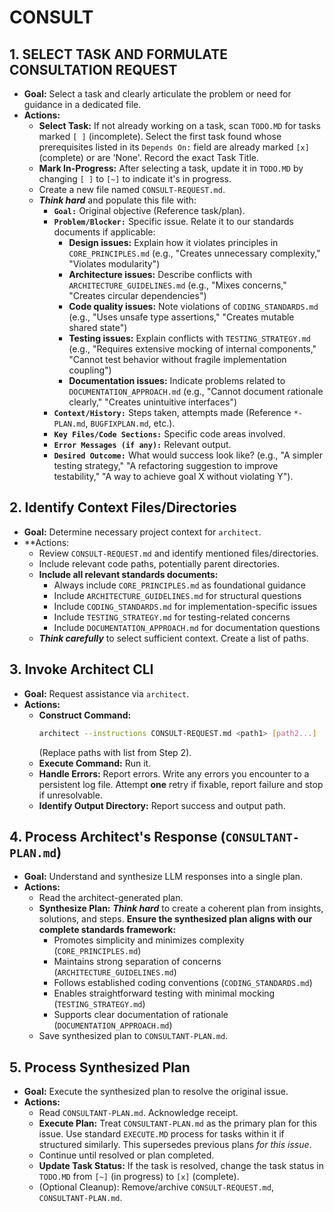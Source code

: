 # CONSULT
## 1. SELECT TASK AND FORMULATE CONSULTATION REQUEST
- **Goal:** Select a task and clearly articulate the problem or need for guidance in a dedicated file.
- **Actions:**
    - **Select Task:** If not already working on a task, scan `TODO.MD` for tasks marked `[ ]` (incomplete). Select the first task found whose prerequisites listed in its `Depends On:` field are already marked `[x]` (complete) or are 'None'. Record the exact Task Title.
    - **Mark In-Progress:** After selecting a task, update it in `TODO.MD` by changing `[ ]` to `[~]` to indicate it's in progress.
    - Create a new file named `CONSULT-REQUEST.md`.
    - ***Think hard*** and populate this file with:
        - **`Goal:`** Original objective (Reference task/plan).
        - **`Problem/Blocker:`** Specific issue. Relate it to our standards documents if applicable:
          - **Design issues:** Explain how it violates principles in `CORE_PRINCIPLES.md` (e.g., "Creates unnecessary complexity," "Violates modularity")
          - **Architecture issues:** Describe conflicts with `ARCHITECTURE_GUIDELINES.md` (e.g., "Mixes concerns," "Creates circular dependencies")
          - **Code quality issues:** Note violations of `CODING_STANDARDS.md` (e.g., "Uses unsafe type assertions," "Creates mutable shared state")
          - **Testing issues:** Explain conflicts with `TESTING_STRATEGY.md` (e.g., "Requires extensive mocking of internal components," "Cannot test behavior without fragile implementation coupling") 
          - **Documentation issues:** Indicate problems related to `DOCUMENTATION_APPROACH.md` (e.g., "Cannot document rationale clearly," "Creates unintuitive interfaces")
        - **`Context/History:`** Steps taken, attempts made (Reference `*-PLAN.md`, `BUGFIXPLAN.md`, etc.).
        - **`Key Files/Code Sections:`** Specific code areas involved.
        - **`Error Messages (if any):`** Relevant output.
        - **`Desired Outcome:`** What would success look like? (e.g., "A simpler testing strategy," "A refactoring suggestion to improve testability," "A way to achieve goal X without violating Y").

## 2. Identify Context Files/Directories
- **Goal:** Determine necessary project context for `architect`.
- **Actions:
    - Review `CONSULT-REQUEST.md` and identify mentioned files/directories.
    - Include relevant code paths, potentially parent directories.
    - **Include all relevant standards documents:**
      - Always include `CORE_PRINCIPLES.md` as foundational guidance
      - Include `ARCHITECTURE_GUIDELINES.md` for structural questions
      - Include `CODING_STANDARDS.md` for implementation-specific issues
      - Include `TESTING_STRATEGY.md` for testing-related concerns
      - Include `DOCUMENTATION_APPROACH.md` for documentation questions
    - ***Think carefully*** to select sufficient context. Create a list of paths.

## 3. Invoke Architect CLI
- **Goal:** Request assistance via `architect`.
- **Actions:**
    - **Construct Command:**
        ```bash
        architect --instructions CONSULT-REQUEST.md <path1> [path2...]
        ```
        (Replace paths with list from Step 2).
    - **Execute Command:** Run it.
    - **Handle Errors:** Report errors. Write any errors you encounter to a persistent log file. Attempt **one** retry if fixable, report failure and stop if unresolvable.
    - **Identify Output Directory:** Report success and output path.

## 4. Process Architect's Response (`CONSULTANT-PLAN.md`)
- **Goal:** Understand and synthesize LLM responses into a single plan.
- **Actions:**
    - Read the architect-generated plan.
    - **Synthesize Plan:** ***Think hard*** to create a coherent plan from insights, solutions, and steps. **Ensure the synthesized plan aligns with our complete standards framework:**
      - Promotes simplicity and minimizes complexity (`CORE_PRINCIPLES.md`)
      - Maintains strong separation of concerns (`ARCHITECTURE_GUIDELINES.md`)
      - Follows established coding conventions (`CODING_STANDARDS.md`)
      - Enables straightforward testing with minimal mocking (`TESTING_STRATEGY.md`)
      - Supports clear documentation of rationale (`DOCUMENTATION_APPROACH.md`)
    - Save synthesized plan to `CONSULTANT-PLAN.md`.

## 5. Process Synthesized Plan
- **Goal:** Execute the synthesized plan to resolve the original issue.
- **Actions:**
    - Read `CONSULTANT-PLAN.md`. Acknowledge receipt.
    - **Execute Plan:** Treat `CONSULTANT-PLAN.md` as the primary plan for this issue. Use standard `EXECUTE.MD` process for tasks within it if structured similarly. This supersedes previous plans *for this issue*.
    - Continue until resolved or plan completed.
    - **Update Task Status:** If the task is resolved, change the task status in `TODO.MD` from `[~]` (in progress) to `[x]` (complete).
    - (Optional Cleanup): Remove/archive `CONSULT-REQUEST.md`, `CONSULTANT-PLAN.md`.

